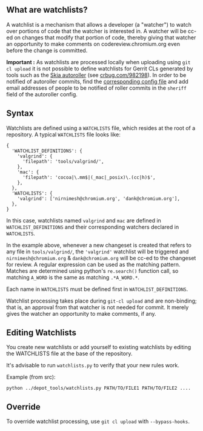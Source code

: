 ## What are watchlists?

A watchlist is a mechanism that allows a developer (a "watcher") to watch over
portions of code that the watcher is interested in. A watcher will be cc-ed on
changes that modify that portion of code, thereby giving that watcher an
opportunity to make comments on codereview.chromium.org even before the change
is committed.

**Important :** As watchlists are processed locally when uploading using `git cl
upload` it is not possible to define watchlists for Gerrit CLs generated by
tools such as the [Skia autoroller][skia-autoroller] (see
[crbug.com/982198][crbug-982198]). In order to be notified of autoroller
commits, find the [corresponding config file][roller-configs] and add email
addresses of people to be notified of roller commits in the `sheriff` field of
the autoroller config.

## Syntax

Watchlists are defined using a `WATCHLISTS` file, which resides at the root of a
repository. A typical `WATCHLISTS` file looks like:

```
{
  'WATCHLIST_DEFINITIONS': {
    'valgrind': {
      'filepath': 'tools/valgrind/',
    },
    'mac': {
      'filepath': 'cocoa|\.mm$|(_mac|_posix)\.(cc|h)$',
    },
  },
  'WATCHLISTS': {
    'valgrind': ['nirnimesh@chromium.org', 'dank@chromium.org'],
  },
}
```

In this case, watchlists named `valgrind` and `mac` are defined in
`WATCHLIST_DEFINITIONS` and their corresponding watchers declared in
`WATCHLISTS`.

In the example above, whenever a new changeset is created that refers to any
file in `tools/valgrind/`, the `'valgrind'` watchlist will be triggered and
`nirnimesh@chromium.org` & `dank@chromium.org` will be cc-ed to the changeset
for review. A regular expression can be used as the matching pattern. Matches
are determined using python's `re.search()` function call, so matching `A_WORD`
is the same as matching `.*A_WORD.*`.

Each name in `WATCHLISTS` must be defined first in `WATCHLIST_DEFINITIONS`.

Watchlist processing takes place during `git-cl upload` and are non-binding;
that is, an approval from that watcher is not needed for commit. It merely gives
the watcher an opportunity to make comments, if any.

## Editing Watchlists

You create new watchlists or add yourself to existing watchlists by editing the
WATCHLISTS file at the base of the repository.

It's advisable to run `watchlists.py` to verify that your new rules work.

Example (from src):

```
python ../depot_tools/watchlists.py PATH/TO/FILE1 PATH/TO/FILE2 ....
```


## Override

To override watchlist processing, use `git cl upload` with `--bypass-hooks`.

[//]: # (the reference link section should be alphabetically sorted)
[skia-autoroller]: https://skia.googlesource.com/buildbot/+/master/autoroll/README.md
[crbug-982198]: https://bugs.chromium.org/p/chromium/issues/detail?id=982198
[roller-configs]: https://skia.googlesource.com/buildbot/+/master/autoroll/config
